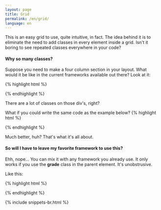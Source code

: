 ```yaml
---
layout: page
title: Grid
permalink: /en/grid/
language: en
---
```


This is an easy grid to use, quite intuitive, in fact.
The idea behind it is to eliminate the need to add classes in every element inside a grid.
Isn't it boring to see repeated classes everywhere in your code?

#### Why so many classes?
Suppose you need to make a four column section in your layout.
What would it be like in the current frameworks available out there?
Look at it:

{% highlight html %}
<div class="row">
  <div class="your-class col-xs-12 col-md-3 col-sm-3 col-lg-3">
    <!-- Your content goes here -->
  </div>
  <div class="your-class col-xs-12 col-md-3 col-sm-3 col-lg-3">
    <!-- Your content goes here -->
  </div>
  <div class="your-class col-xs-12 col-md-3 col-sm-3 col-lg-3">
    <!-- Your content goes here -->
  </div>
  <div class="your-class col-xs-12 col-md-3 col-sm-3 col-lg-3">
    <!-- Your content goes here -->
  </div>
</div>
{% endhighlight %}

There are a lot of classes on those div's, right?

What if you could write the same code as the example below?
{% highlight html %}
<div class="four columns one-phone">
  <div class="your-class">
    <!-- Your content goes here -->
  </div>
  <div class="your-class">
    <!-- Your content goes here -->
  </div>
  <div class="your-class">
    <!-- Your content goes here -->
  </div>
  <div class="your-class">
    <!-- Your content goes here -->
  </div>
</div>
{% endhighlight %}

Much better, huh? That's what it's all about.

#### So will I have to leave my favorite framework to use this?
Ehh, nope... You can mix it with any framework you already use.
It only works if you use the **grade** class in the parent element.
It's unobstrusive.

Like this:

{% highlight html %}
<div class="grade">
  <!-- Your content goes here -->
</div>
{% endhighlight %}

{% include snippets-br.html %}
